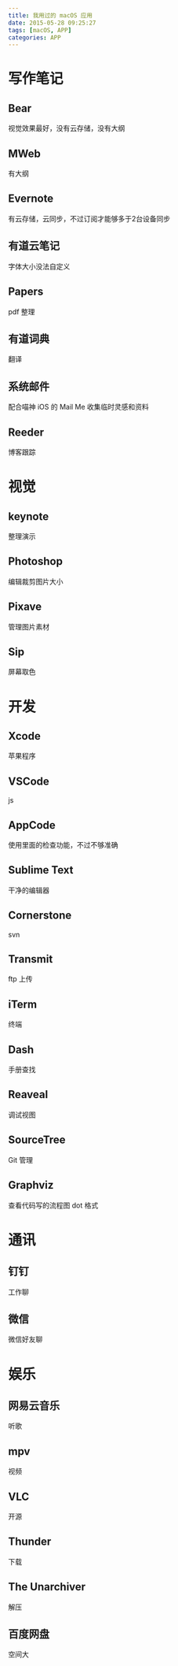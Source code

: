 ```yaml
---
title: 我用过的 macOS 应用
date: 2015-05-28 09:25:27
tags: [macOS, APP]
categories: APP
---
```

# 写作笔记
## Bear
视觉效果最好，没有云存储，没有大纲
## MWeb
有大纲
## Evernote
有云存储，云同步，不过订阅才能够多于2台设备同步
## 有道云笔记
字体大小没法自定义
## Papers
pdf 整理
## 有道词典
翻译
## 系统邮件
配合喵神 iOS 的 Mail Me 收集临时灵感和资料
## Reeder
博客跟踪

# 视觉
## keynote
整理演示
## Photoshop
编辑裁剪图片大小
## Pixave
管理图片素材
## Sip
屏幕取色

# 开发
## Xcode
苹果程序
## VSCode
js
## AppCode
使用里面的检查功能，不过不够准确
## Sublime Text
干净的编辑器
## Cornerstone
svn
## Transmit
ftp 上传
## iTerm
终端
## Dash
手册查找
## Reaveal
调试视图
## SourceTree
Git 管理
## Graphviz
查看代码写的流程图 dot 格式

# 通讯
## 钉钉
工作聊
## 微信
微信好友聊

# 娱乐
## 网易云音乐
听歌
## mpv
视频
## VLC
开源
## Thunder
下载
## The Unarchiver
解压
## 百度网盘
空间大

